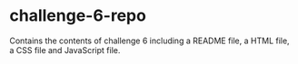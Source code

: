 # challenge-6-repo
Contains the contents of challenge 6 including a README file, a HTML file, a CSS file and JavaScript file.
